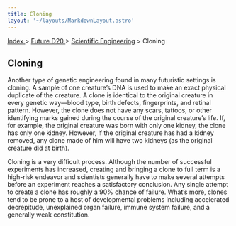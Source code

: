 ```yaml
---
title: Cloning
layout: '~/layouts/MarkdownLayout.astro'
---
```


[ Index ](/) > [ Future D20 ](/future.d20.srd) > [Scientific Engineering](/future.d20.srd/scientific.engineering) > Cloning

## Cloning

Another type of genetic engineering found in many futuristic settings is
cloning. A sample of one creature’s DNA is used to make an exact physical
duplicate of the creature. A clone is identical to the original creature in
every genetic way—blood type, birth defects, fingerprints, and retinal
pattern. However, the clone does not have any scars, tattoos, or other
identifying marks gained during the course of the original creature’s life.
If, for example, the original creature was born with only one kidney, the
clone has only one kidney. However, if the original creature has had a kidney
removed, any clone made of him will have two kidneys (as the original creature
did at birth).

Cloning is a very difficult process. Although the number of successful
experiments has increased, creating and bringing a clone to full term is a
high-risk endeavor and scientists generally have to make several attempts
before an experiment reaches a satisfactory conclusion. Any single attempt to
create a clone has roughly a 90% chance of failure. What’s more, clones tend
to be prone to a host of developmental problems including accelerated
decrepitude, unexplained organ failure, immune system failure, and a generally
weak constitution.

